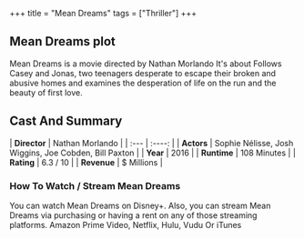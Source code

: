 +++
title = "Mean Dreams"
tags = ["Thriller"]
+++
## Mean Dreams plot
Mean Dreams is a movie directed by Nathan Morlando It's about Follows Casey and Jonas, two teenagers desperate to escape their broken and abusive homes and examines the desperation of life on the run and the beauty of first love.
## Cast And Summary
| **Director**      | Nathan Morlando |
    | :---        |    :----:   |
    |  **Actors** | Sophie Nélisse, Josh Wiggins, Joe Cobden, Bill Paxton |
    | **Year**   | 2016    |
    |  **Runtime** | 108 Minutes |
    |  **Rating** | 6.3 / 10 | 
    |  **Revenue** | $ Millions |
### How To Watch / Stream Mean Dreams
You can watch Mean Dreams on Disney+.
Also, you can stream Mean Dreams via purchasing or having a rent on any of those streaming platforms.
Amazon Prime Video, Netflix, Hulu, Vudu Or iTunes
